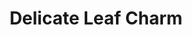 ---
sw-dress-id: delicate-leaf-charm
sw-dress-collection-id: dream-away
sw-dress-name: &title Delicate Leaf Charm
sw-dress-producer: Amelii
sw-dress-colors:
  - слонова кост
  - розов
  - шампанско
  - телесен
  - тъмно кафяв
  - сив
sw-dress-sizes: от XS до XXL
sw-dress-model-size: L, бежав
sw-dress-price: 2350
sw-dress-description: &desc |-
  Деликатна рокля, акцентираща върху богата 3-D дантелата, която съчетава идеално винтидж и бохо стила. Изяществото на дизайна се завършва от впечатляващ шлейф. 
  
  Възможни са леки промени по дизайна.
sw-dress-photos:
  - front
  - back
  - close

title: *title
description: *desc
layout: dress
image: /assets/images/dresses/delicate-leaf-charm-front-1280.JPG
permalink: /dresses/delicate-leaf-charm
---